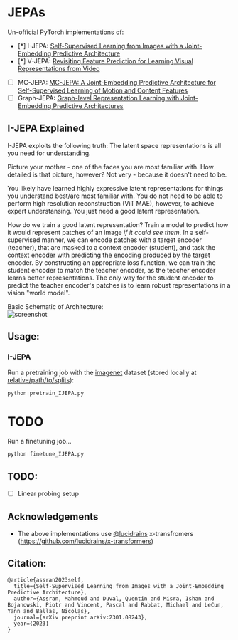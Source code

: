# JEPAs
Un-official PyTorch implementations of:
- [*] I-JEPA: [Self-Supervised Learning from Images with a Joint-Embedding Predictive Architecture](https://arxiv.org/abs/2301.08243)
- [*] V-JEPA: [Revisiting Feature Prediction for Learning Visual Representations from Video](https://arxiv.org/abs/2404.08471)
- [ ] MC-JEPA: [MC-JEPA: A Joint-Embedding Predictive Architecture for Self-Supervised Learning of Motion and Content Features](https://arxiv.org/abs/2307.12698)
- [ ] Graph-JEPA: [Graph-level Representation Learning with Joint-Embedding Predictive Architectures](https://arxiv.org/abs/2309.16014)

## I-JEPA Explained
I-JEPA exploits the following truth:
The latent space representations is all you need for understanding.

Picture your mother - one of the faces you are most familiar with.
How detailed is that picture, however?
Not very - because it doesn't need to be.

You likely have learned highly expressive latent representations for things you understand best/are most familiar with.
You do not need to be able to perform high resolution reconstruction (ViT MAE), however, to achieve expert understansing.
You just need a good latent representation.

How do we train a good latent representation?
Train a model to predict how it would represent patches of an image *if it could see them*.
In a self-supervised manner, we can encode patches with a target encoder (teacher), that are masked to a context encoder (student), and task the context encoder with predicting the encoding produced by the target encoder.
By constructing an appropriate loss function, we can train the student encoder to match the teacher encoder, as the teacher encoder learns better representations.
The only way for the student encoder to predict the teacher encoder's patches is to learn robust representations in a vision "world model".

Basic Schematic of Architecture:  
![screenshot](IJEPA.png)

## Usage:
### I-JEPA
Run a pretraining job with the [imagenet](https://www.image-net.org/) dataset (stored locally at [relative/path/to/splits](data/imagenet/imagenet-object-localization-challenge/ILSVRC/Data/CLS-LOC)):
```bash
python pretrain_IJEPA.py
```

# TODO
Run a finetuning job...
```bash
python finetune_IJEPA.py
```

## TODO:
- [ ] Linear probing setup

## Acknowledgements
- The above implementations use [@lucidrains](https://github.com/lucidrains) x-transfromers (https://github.com/lucidrains/x-transformers)

## Citation:
```
@article{assran2023self,
  title={Self-Supervised Learning from Images with a Joint-Embedding Predictive Architecture},
  author={Assran, Mahmoud and Duval, Quentin and Misra, Ishan and Bojanowski, Piotr and Vincent, Pascal and Rabbat, Michael and LeCun, Yann and Ballas, Nicolas},
  journal={arXiv preprint arXiv:2301.08243},
  year={2023}
}
```
